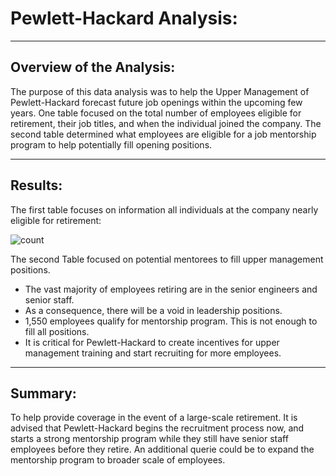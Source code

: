 # Pewlett-Hackard Analysis:
--------------------------------------------
## Overview of the Analysis:

The purpose of this data analysis was to help the Upper Management of Pewlett-Hackard forecast future job openings within the upcoming few years. One table focused on the total number of employees eligible for retirement, their job titles, and when the individual joined the company. The second table determined what employees are eligible for a job mentorship program to help potentially fill opening positions. 

----------------------------------------------------------------

## Results:

The first table focuses on information all individuals at the company nearly eligible for retirement:


![count](https://user-images.githubusercontent.com/90812456/140689953-f9e69094-76ad-4ff1-98dd-045e9b44401f.png)

The second Table focused on potential mentorees to fill upper management positions.


* The vast majority of employees retiring are in the senior engineers and senior staff.
* As a consequence, there will be a void in leadership positions.
* 1,550 employees qualify for mentorship program. This is not enough to fill all positions.
* It is critical for Pewlett-Hackard to create incentives for upper management training and start recruiting for more employees. 

----------------------------------------------------------------------
## Summary:

To help provide coverage in the event of a large-scale retirement. It is advised that Pewlett-Hackard begins the recruitment process now, and starts a strong mentorship program while they still have senior staff employees before they retire. An additional querie could be to expand the mentorship program to broader scale of employees. 



